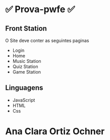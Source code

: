 # ✅ Prova-pwfe ✅
## Front Station
O Site deve conter as seguintes paginas

- Login
- Home
- Music Station
- Quiz Station 
- Game Station

 ## Linguagens 

 - JavaScript
 - HTML
 - Css


# Ana Clara Ortiz Ochner








 
